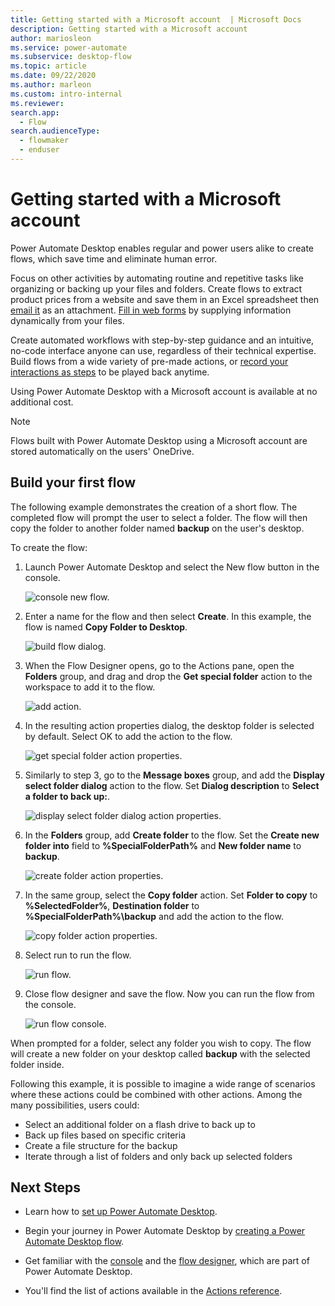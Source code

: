 ```yaml
---
title: Getting started with a Microsoft account  | Microsoft Docs
description: Getting started with a Microsoft account
author: mariosleon
ms.service: power-automate
ms.subservice: desktop-flow
ms.topic: article 
ms.date: 09/22/2020
ms.author: marleon
ms.custom: intro-internal
ms.reviewer:
search.app: 
  - Flow
search.audienceType: 
  - flowmaker
  - enduser
---
```


# Getting started with a Microsoft account

Power Automate Desktop enables regular and power users alike to create flows, which save time and eliminate human error. 

Focus on other activities by automating routine and repetitive tasks like organizing or backing up your files and folders. Create flows to extract product prices from a website and save them in an Excel spreadsheet then [email it](actions-reference/email.md) as an attachment. [Fill in web forms](automation-web.md) by supplying information dynamically from your files.  

Create automated workflows with step-by-step guidance and an intuitive, no-code interface anyone can use, regardless of their technical expertise. Build flows from a wide variety of pre-made actions, or [record your interactions as steps](recording-flow.md) to be played back anytime. 

Using Power Automate Desktop with a Microsoft account is available at no additional cost.

>[!Note]
>Flows built with Power Automate Desktop using a Microsoft account are stored automatically on the users' OneDrive.

## Build your first flow



The following example demonstrates the creation of a short flow. The completed flow will prompt the user to select a folder. The flow will then copy the folder to another folder named **backup** on the user's desktop.

To create the flow:

1. Launch Power Automate Desktop and select the New flow button in the console.

    ![console new flow.](media\getting-started-msa\console-new-flow.png)


1. Enter a name for the flow and then select **Create**. In this example, the flow is named **Copy Folder to Desktop**.

    ![build flow dialog.](media\getting-started-msa\build-flow-dialog.png)


1. When the Flow Designer opens, go to the Actions pane, open the **Folders** group, and drag and drop the **Get special folder** action to the workspace to add it to the flow.

    ![add action.](media\getting-started-msa\add-action.png)



1. In the resulting action properties dialog, the desktop folder is selected by default. Select OK to add the action to the flow.

    ![get special folder action properties.](media\getting-started-msa\get-special-folder-action-properties.png)


1. Similarly to step 3, go to the **Message boxes** group, and add the **Display select folder dialog** action to the flow. Set **Dialog description** to **Select a folder to back up:**.

    ![display select folder dialog action properties.](media\getting-started-msa\display-select-folder-dialog-action-properties.png)


1. In the **Folders** group, add **Create folder** to the flow. Set the **Create new folder into** field to **%SpecialFolderPath%** and **New folder name** to **backup**.

    ![create folder action properties.](media\getting-started-msa\create-folder-action-properties.png)


1. In the same group, select the **Copy folder** action. Set **Folder to copy** to **%SelectedFolder%**, **Destination folder** to **%SpecialFolderPath%\backup** and add the action to the flow.

    ![copy folder action properties.](media\getting-started-msa\copy-folder-action-properties.png)


1. Select run to run the flow.

    ![run flow.](media\getting-started-msa\run-flow.png)

1. Close flow designer and save the flow. Now you can run the flow from the console.

    ![run flow console.](media\getting-started-msa\run-flow-console.png)


When prompted for a folder, select any folder you wish to copy. The flow will create a new folder on your desktop called **backup** with the selected folder inside.

Following this example, it is possible to imagine a wide range of scenarios where these actions could be combined with other actions. Among the many possibilities, users could:
* Select an additional folder on a flash drive to back up to
* Back up files based on specific criteria
* Create a file structure for the backup
* Iterate through a list of folders and only back up selected folders


## Next Steps

- Learn how to [set up Power Automate Desktop](setup.md).

- Begin your journey in Power Automate Desktop by [creating a Power Automate Desktop flow](create-flow.md). 

- Get familiar with the [console](console.md) and the [flow designer](flow-designer.md), which are part of Power Automate Desktop. 

- You'll find the list of actions available in the [Actions reference](actions-reference.md).